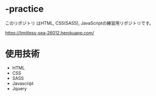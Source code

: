 # -practice

このリポジトリ はHTML, CSS(SASS), JavaScriptの練習用リポジトリです。

https://limitless-sea-26012.herokuapp.com/


# 使用技術
- HTML
- CSS
- SASS
- Javascript
- Jquery

